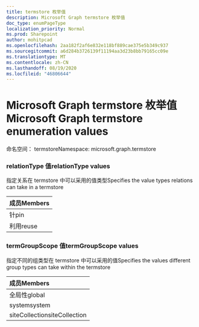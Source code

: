 ```yaml
---
title: termstore 枚举值
description: Microsoft Graph termstore 枚举值
doc_type: enumPageType
localization_priority: Normal
ms.prod: Sharepoint
author: mohitpcad
ms.openlocfilehash: 2aa182f2af6e832e118bf889cae375e5b349c937
ms.sourcegitcommit: a6d284b3726139f11194aa3d23b8bb79165cc09e
ms.translationtype: MT
ms.contentlocale: zh-CN
ms.lasthandoff: 08/19/2020
ms.locfileid: "46806644"
---
```

# <a name="microsoft-graph-termstore-enumeration-values"></a><span data-ttu-id="dd5bf-103">Microsoft Graph termstore 枚举值</span><span class="sxs-lookup"><span data-stu-id="dd5bf-103">Microsoft Graph termstore enumeration values</span></span>

<span data-ttu-id="dd5bf-104">命名空间： termstore</span><span class="sxs-lookup"><span data-stu-id="dd5bf-104">Namespace: microsoft.graph.termstore</span></span>

### <a name="relationtype-values"></a><span data-ttu-id="dd5bf-105">relationType 值</span><span class="sxs-lookup"><span data-stu-id="dd5bf-105">relationType values</span></span>

<span data-ttu-id="dd5bf-106">指定关系在 termstore 中可以采用的值类型</span><span class="sxs-lookup"><span data-stu-id="dd5bf-106">Specifies the value types relations can take in a termstore</span></span>

|<span data-ttu-id="dd5bf-107">成员</span><span class="sxs-lookup"><span data-stu-id="dd5bf-107">Members</span></span>|
|:---|
|<span data-ttu-id="dd5bf-108">针</span><span class="sxs-lookup"><span data-stu-id="dd5bf-108">pin</span></span>|
|<span data-ttu-id="dd5bf-109">利用</span><span class="sxs-lookup"><span data-stu-id="dd5bf-109">reuse</span></span>|

### <a name="termgroupscope-values"></a><span data-ttu-id="dd5bf-110">termGroupScope 值</span><span class="sxs-lookup"><span data-stu-id="dd5bf-110">termGroupScope values</span></span>

<span data-ttu-id="dd5bf-111">指定不同的组类型在 termstore 中可以采用的值</span><span class="sxs-lookup"><span data-stu-id="dd5bf-111">Specifies the values different group types can take within the termstore</span></span>

|<span data-ttu-id="dd5bf-112">成员</span><span class="sxs-lookup"><span data-stu-id="dd5bf-112">Members</span></span>|
|:---|
|<span data-ttu-id="dd5bf-113">全局性</span><span class="sxs-lookup"><span data-stu-id="dd5bf-113">global</span></span>|
|<span data-ttu-id="dd5bf-114">system</span><span class="sxs-lookup"><span data-stu-id="dd5bf-114">system</span></span>|
|<span data-ttu-id="dd5bf-115">siteCollection</span><span class="sxs-lookup"><span data-stu-id="dd5bf-115">siteCollection</span></span>|

<!--
{
  "type": "#page.annotation",
  "namespace": "microsoft.graph.termstore"
}
-->
